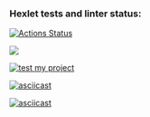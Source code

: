 ### Hexlet tests and linter status:
[![Actions Status](https://github.com/phenixBolseChemTree/frontend-project-lvl1/workflows/hexlet-check/badge.svg)](https://github.com/phenixBolseChemTree/frontend-project-lvl1/actions)

<a href="https://codeclimate.com/github/phenixBolseChemTree/frontend-project-lvl1/maintainability"><img src="https://api.codeclimate.com/v1/badges/c1bcc8e65e06f8aa06aa/maintainability" /></a>

[![test my project](https://github.com/phenixBolseChemTree/frontend-project-lvl1/actions/workflows/nodejs.yml/badge.svg)](https://github.com/phenixBolseChemTree/frontend-project-lvl1/actions/workflows/nodejs.yml)

[![asciicast](https://asciinema.org/a/480570.svg)](https://asciinema.org/a/480570)

[![asciicast](https://asciinema.org/a/480570.svg)](https://asciinema.org/a/480933)